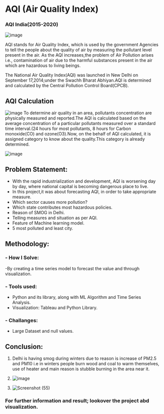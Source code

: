 # AQI (Air Quality Index)
### AQI India(2015-2020)

![image](https://user-images.githubusercontent.com/97185169/148689646-f93d86b4-a15f-42dd-b9ad-3d6d164241cf.png)




AQI stands for Air Quality Index, which is used by the government Agencies to tell the people about the quality of air by measuring the pollutant level present in the air.
  As the AQI increases,the problem of Air Pollution arises i.e., contamination of air due to the harmful substances present in the air which are hazardous to living beings.
  
  
  
The National Air Quality Index(AQI) was launched in New Delhi on September 17,2014;under the Swachh Bharat Abhiyan.AQI is determined and calculated by the Central Pollution Control Board(CPCB).

## AQI Calculation
![image](https://user-images.githubusercontent.com/97185169/148689771-6fc9ceab-8038-4559-af30-376670c65db6.png)
To determine air quality in an area, pollutants concentration are physically measured and reported.The AQI is calculated based on the average concentration of a particular pollutants measured over a standard time interval.(24 hours for most pollutants, 8 hours for Carbon monoxide(CO) and ozone(O3).Now, on the behalf of AQI calculated, it is assigned category to know about the quality.This category is already determined.


![image](https://user-images.githubusercontent.com/97185169/148690605-21d40091-b4c9-40c3-b1cf-fb4f34a53e9b.png)



## Problem Statement:
- With the rapid industrialization and development, AQI is worsening day by day, where national capital is becoming dangerous place to live.
- In this project,it was about forecasting AQI, in order to take appropriate measure.
- Which sector causes more pollution?
- Which state contributes most hazardous policies.
- Reason of SMOG in Delhi.
- Telling measures and situation as per AQI.
- Feature of Machine learning model.
- 5 most polluted and least city.

## Methodology:
### - How I Solve:
-By creating a time series model to forecast the value and through visualization.

### - Tools used:
- Python and its library, along with ML Algorithm and Time Series Analysis.
- Visualization: Tableau and Python Library.

### - Challanges:
- Large Dataset and null values.


## Conclusion:

1. Delhi is having smog during winters due to reason is increase of PM2.5 and PM10 i.e in winters people burn wood and coal to warm themselves, use of heater and main reason is stubble burning in the area near it.



2. ![image](https://user-images.githubusercontent.com/97185169/148691325-f595cd7c-c853-4388-b48e-dd90c09e87ba.png)



3. ![Screenshot (55)](https://user-images.githubusercontent.com/97185169/148691491-5b8c16ce-80a9-4589-8e1f-3a0392069b34.png)


### For further information and result; lookover the project abd visualization.




